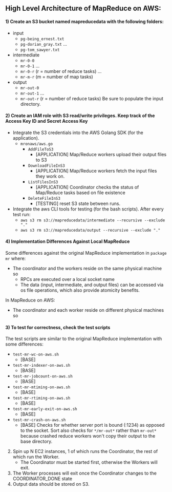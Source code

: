 ## High Level Architecture of MapReduce on AWS:
#### 1) Create an S3 bucket named mapreducedata with the following folders:
- input
	- `pg-being_ernest.txt`
	- `pg-dorian_gray.txt`
	...
	- `pg-tom_sawyer.txt`
- intermediate
	- `mr-0-0`
	- `mr-0-1`
	...
	- `mr-0-r` (r = number of reduce tasks)
	...
	- `mr-m-r` (m = number of map tasks)
- output
	- `mr-out-0`
	- `mr-out-1`
	...
	- `mr-out-r` (r = number of reduce tasks)
Be sure to populate the input directory.

#### 2) Create an IAM role with S3 read/write privileges. Keep track of the Access Key ID and Secret Access Key
- Integrate the S3 credentials into the AWS Golang SDK (for the application).
	- `mronaws/aws.go`
		- `AddFileToS3`
			- [APPLICATION] Map/Reduce workers upload their output files to S3
		- `DownloadFileInS3`
			- [APPLICATION] Map/Reduce workers fetch the input files they work on.
		- `ListFilesInS3`
			- [APPLICATION] Coordinator checks the status of Map/Reduce tasks based on file existence 
		- `DeleteFileInS3`
			- [TESTING] reset S3 state between runs.
- Integrate the aws CLI tools for testing (for the bash scripts). After every test run:
	- `aws s3 rm s3://mapreducedata/intermediate --recursive --exclude "."`
	- `aws s3 rm s3://mapreducedata/output --recursive --exclude "."`

#### 4) Implementation Differences Against Local MapReduce
Some differences against the original MapReduce implementation in `package mr` where:
- The coordinator and the workers reside on the same physical machine so
	- RPCs are executed over a local socket name
	- The data (input, intermediate, and output files) can be accessed via os file operations,
	which also provide atomicity benefits.

In MapReduce on AWS:
- The coordinator and each worker reside on different physical machines so
	

#### 3) To test for correctness, check the test scripts
The test scripts are similar to the original MapReduce implementation with some differences:
- `test-mr-wc-on-aws.sh`
	- [BASE]
- `test-mr-indexer-on-aws.sh`
	- [BASE]
- `test-mr-jobcount-on-aws.sh`
	- [BASE]
- `test-mr-mtiming-on-aws.sh`
	- [BASE]
- `test-mr-rtiming-on-aws.sh`
	- [BASE]
- `test-mr-early-exit-on-aws.sh`
	- [BASE]
- `test-mr-crash-on-aws.sh`
	- [BASE] Checks for whether server port is bound (:1234) as opposed to the socket. Sort also checks for 
	`*/mr-out*` rather than `mr-out*` because crashed reduce workers won't copy their output to the base directory.


2) Spin up N EC2 instances, 1 of which runs the Coordinator, the rest of which run the Worker.
	- The Coordinator must be started first, otherwise the Workers will exit.
3) The Worker processes will exit once the Coordinator changes to the COORDINATOR_DONE state
4) Output data should be stored on S3.












